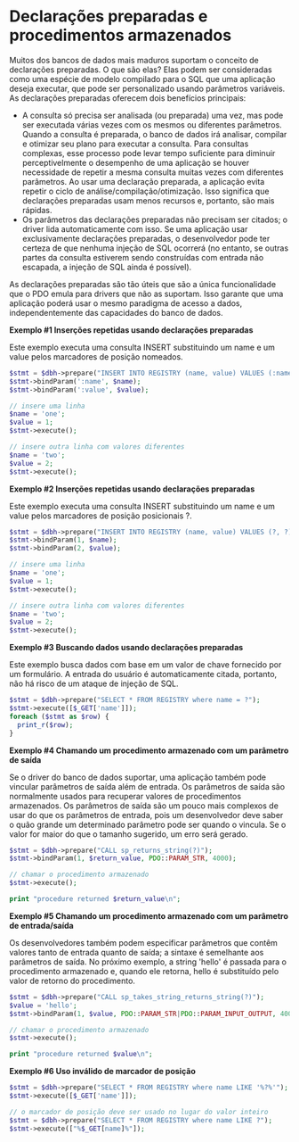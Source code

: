 # Declarações preparadas e procedimentos armazenados

Muitos dos bancos de dados mais maduros suportam o conceito de declarações preparadas. O que são elas? Elas podem ser consideradas como uma espécie de modelo compilado para o SQL que uma aplicação deseja executar, que pode ser personalizado usando parâmetros variáveis. As declarações preparadas oferecem dois benefícios principais:

* A consulta só precisa ser analisada (ou preparada) uma vez, mas pode ser executada várias vezes com os mesmos ou diferentes parâmetros. Quando a consulta é preparada, o banco de dados irá analisar, compilar e otimizar seu plano para executar a consulta. Para consultas complexas, esse processo pode levar tempo suficiente para diminuir perceptivelmente o desempenho de uma aplicação se houver necessidade de repetir a mesma consulta muitas vezes com diferentes parâmetros. Ao usar uma declaração preparada, a aplicação evita repetir o ciclo de análise/compilação/otimização. Isso significa que declarações preparadas usam menos recursos e, portanto, são mais rápidas.
* Os parâmetros das declarações preparadas não precisam ser citados; o driver lida automaticamente com isso. Se uma aplicação usar exclusivamente declarações preparadas, o desenvolvedor pode ter certeza de que nenhuma injeção de SQL ocorrerá (no entanto, se outras partes da consulta estiverem sendo construídas com entrada não escapada, a injeção de SQL ainda é possível).

As declarações preparadas são tão úteis que são a única funcionalidade que o PDO emula para drivers que não as suportam. Isso garante que uma aplicação poderá usar o mesmo paradigma de acesso a dados, independentemente das capacidades do banco de dados.


**Exemplo #1 Inserções repetidas usando declarações preparadas**

Este exemplo executa uma consulta INSERT substituindo um name e um value pelos marcadores de posição nomeados.

```php
$stmt = $dbh->prepare("INSERT INTO REGISTRY (name, value) VALUES (:name, :value)");
$stmt->bindParam(':name', $name);
$stmt->bindParam(':value', $value);

// insere uma linha
$name = 'one';
$value = 1;
$stmt->execute();

// insere outra linha com valores diferentes
$name = 'two';
$value = 2;
$stmt->execute();
```

**Exemplo #2 Inserções repetidas usando declarações preparadas**

Este exemplo executa uma consulta INSERT substituindo um name e um value pelos marcadores de posição posicionais ?.

```php
$stmt = $dbh->prepare("INSERT INTO REGISTRY (name, value) VALUES (?, ?)");
$stmt->bindParam(1, $name);
$stmt->bindParam(2, $value);

// insere uma linha
$name = 'one';
$value = 1;
$stmt->execute();

// insere outra linha com valores diferentes
$name = 'two';
$value = 2;
$stmt->execute();
```

**Exemplo #3 Buscando dados usando declarações preparadas**

Este exemplo busca dados com base em um valor de chave fornecido por um formulário. A entrada do usuário é automaticamente citada, portanto, não há risco de um ataque de injeção de SQL.

```php
$stmt = $dbh->prepare("SELECT * FROM REGISTRY where name = ?");
$stmt->execute([$_GET['name']]);
foreach ($stmt as $row) {
  print_r($row);
}
```

**Exemplo #4 Chamando um procedimento armazenado com um parâmetro de saída**

Se o driver do banco de dados suportar, uma aplicação também pode vincular parâmetros de saída além de entrada. Os parâmetros de saída são normalmente usados para recuperar valores de procedimentos armazenados. Os parâmetros de saída são um pouco mais complexos de usar do que os parâmetros de entrada, pois um desenvolvedor deve saber o quão grande um determinado parâmetro pode ser quando o vincula. Se o valor for maior do que o tamanho sugerido, um erro será gerado.

```php
$stmt = $dbh->prepare("CALL sp_returns_string(?)");
$stmt->bindParam(1, $return_value, PDO::PARAM_STR, 4000);

// chamar o procedimento armazenado
$stmt->execute();

print "procedure returned $return_value\n";
```

**Exemplo #5 Chamando um procedimento armazenado com um parâmetro de entrada/saída**

Os desenvolvedores também podem especificar parâmetros que contêm valores tanto de entrada quanto de saída; a sintaxe é semelhante aos parâmetros de saída. No próximo exemplo, a string 'hello' é passada para o procedimento armazenado e, quando ele retorna, hello é substituído pelo valor de retorno do procedimento.

```php
$stmt = $dbh->prepare("CALL sp_takes_string_returns_string(?)");
$value = 'hello';
$stmt->bindParam(1, $value, PDO::PARAM_STR|PDO::PARAM_INPUT_OUTPUT, 4000);

// chamar o procedimento armazenado
$stmt->execute();

print "procedure returned $value\n";
```

**Exemplo #6 Uso inválido de marcador de posição**

```php
$stmt = $dbh->prepare("SELECT * FROM REGISTRY where name LIKE '%?%'");
$stmt->execute([$_GET['name']]);

// o marcador de posição deve ser usado no lugar do valor inteiro
$stmt = $dbh->prepare("SELECT * FROM REGISTRY where name LIKE ?");
$stmt->execute(["%$_GET[name]%"]);
```